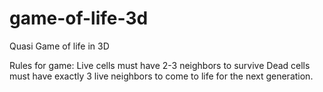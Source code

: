 # game-of-life-3d
Quasi Game of life in 3D

Rules for game:
Live cells must have 2-3 neighbors to survive
Dead cells must have exactly 3 live neighbors to come to life for the next generation.
